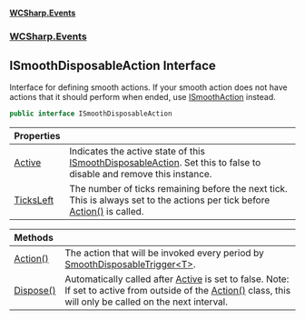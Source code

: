 #### [WCSharp\.Events](README.md 'README')
### [WCSharp\.Events](WCSharp.Events.md 'WCSharp\.Events')

## ISmoothDisposableAction Interface

Interface for defining smooth actions\. If your smooth action does not have actions that it should perform when ended, use [ISmoothAction](WCSharp.Events.ISmoothAction.md 'WCSharp\.Events\.ISmoothAction') instead\.

```csharp
public interface ISmoothDisposableAction
```

| Properties | |
| :--- | :--- |
| [Active](WCSharp.Events.ISmoothDisposableAction.Active.md 'WCSharp\.Events\.ISmoothDisposableAction\.Active') | Indicates the active state of this [ISmoothDisposableAction](WCSharp.Events.ISmoothDisposableAction.md 'WCSharp\.Events\.ISmoothDisposableAction')\. Set this to false to disable and remove this instance\. |
| [TicksLeft](WCSharp.Events.ISmoothDisposableAction.TicksLeft.md 'WCSharp\.Events\.ISmoothDisposableAction\.TicksLeft') | The number of ticks remaining before the next tick\.   This is always set to the actions per tick before [Action\(\)](WCSharp.Events.ISmoothDisposableAction.Action().md 'WCSharp\.Events\.ISmoothDisposableAction\.Action\(\)') is called. |

| Methods | |
| :--- | :--- |
| [Action\(\)](WCSharp.Events.ISmoothDisposableAction.Action().md 'WCSharp\.Events\.ISmoothDisposableAction\.Action\(\)') | The action that will be invoked every period by [SmoothDisposableTrigger&lt;T&gt;](WCSharp.Events.SmoothDisposableTrigger_T_.md 'WCSharp\.Events\.SmoothDisposableTrigger\<T\>')\. |
| [Dispose\(\)](WCSharp.Events.ISmoothDisposableAction.Dispose().md 'WCSharp\.Events\.ISmoothDisposableAction\.Dispose\(\)') | Automatically called after [Active](WCSharp.Events.ISmoothDisposableAction.Active.md 'WCSharp\.Events\.ISmoothDisposableAction\.Active') is set to false\.   Note: If set to active from outside of the [Action\(\)](WCSharp.Events.ISmoothDisposableAction.Action().md 'WCSharp\.Events\.ISmoothDisposableAction\.Action\(\)') class, this will only be called on the next interval. |
